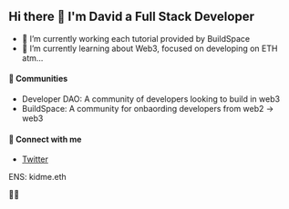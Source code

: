 ## Hi there 👋 I'm David a Full Stack Developer

- 🔭 I’m currently working each tutorial provided by BuildSpace
- 🌱 I’m currently learning about Web3, focused on developing on ETH atm...

#### 👯 Communities
- Developer DAO:  A community of developers looking to build in web3
- BuildSpace: A community for onbaording developers from web2 -> web3

#### 🔗 Connect with me
- [Twitter](https://twitter.com/SAINt_KIDME)

ENS:  kidme.eth

🏰🐊 
